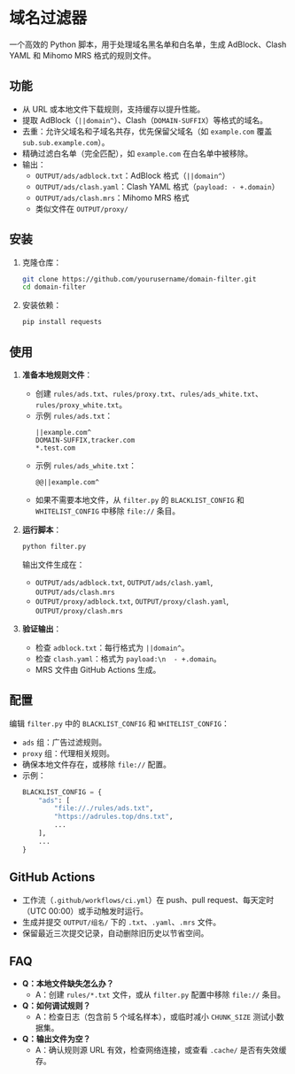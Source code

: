 # 域名过滤器

一个高效的 Python 脚本，用于处理域名黑名单和白名单，生成 AdBlock、Clash YAML 和 Mihomo MRS 格式的规则文件。

## 功能
- 从 URL 或本地文件下载规则，支持缓存以提升性能。
- 提取 AdBlock（`||domain^`）、Clash（`DOMAIN-SUFFIX`）等格式的域名。
- 去重：允许父域名和子域名共存，优先保留父域名（如 `example.com` 覆盖 `sub.sub.example.com`）。
- 精确过滤白名单（完全匹配），如 `example.com` 在白名单中被移除。
- 输出：
  - `OUTPUT/ads/adblock.txt`：AdBlock 格式（`||domain^`）
  - `OUTPUT/ads/clash.yaml`：Clash YAML 格式（`payload: - +.domain`）
  - `OUTPUT/ads/clash.mrs`：Mihomo MRS 格式
  - 类似文件在 `OUTPUT/proxy/`

## 安装
1. 克隆仓库：
   ```bash
   git clone https://github.com/yourusername/domain-filter.git
   cd domain-filter
   ```
2. 安装依赖：
   ```bash
   pip install requests
   ```

## 使用
1. **准备本地规则文件**：
   - 创建 `rules/ads.txt`、`rules/proxy.txt`、`rules/ads_white.txt`、`rules/proxy_white.txt`。
   - 示例 `rules/ads.txt`：
     ```
     ||example.com^
     DOMAIN-SUFFIX,tracker.com
     *.test.com
     ```
   - 示例 `rules/ads_white.txt`：
     ```
     @@||example.com^
     ```
   - 如果不需要本地文件，从 `filter.py` 的 `BLACKLIST_CONFIG` 和 `WHITELIST_CONFIG` 中移除 `file://` 条目。

2. **运行脚本**：
   ```bash
   python filter.py
   ```
   输出文件生成在：
   - `OUTPUT/ads/adblock.txt`, `OUTPUT/ads/clash.yaml`, `OUTPUT/ads/clash.mrs`
   - `OUTPUT/proxy/adblock.txt`, `OUTPUT/proxy/clash.yaml`, `OUTPUT/proxy/clash.mrs`

3. **验证输出**：
   - 检查 `adblock.txt`：每行格式为 `||domain^`。
   - 检查 `clash.yaml`：格式为 `payload:\n  - +.domain`。
   - MRS 文件由 GitHub Actions 生成。

## 配置
编辑 `filter.py` 中的 `BLACKLIST_CONFIG` 和 `WHITELIST_CONFIG`：
- `ads` 组：广告过滤规则。
- `proxy` 组：代理相关规则。
- 确保本地文件存在，或移除 `file://` 配置。
- 示例：
  ```python
  BLACKLIST_CONFIG = {
      "ads": [
          "file://./rules/ads.txt",
          "https://adrules.top/dns.txt",
          ...
      ],
      ...
  }
  ```

## GitHub Actions
- 工作流（`.github/workflows/ci.yml`）在 push、pull request、每天定时（UTC 00:00）或手动触发时运行。
- 生成并提交 `OUTPUT/组名/` 下的 `.txt`、`.yaml`、`.mrs` 文件。
- 保留最近三次提交记录，自动删除旧历史以节省空间。

## FAQ
- **Q：本地文件缺失怎么办？**
  - A：创建 `rules/*.txt` 文件，或从 `filter.py` 配置中移除 `file://` 条目。
- **Q：如何调试规则？**
  - A：检查日志（包含前 5 个域名样本），或临时减小 `CHUNK_SIZE` 测试小数据集。
- **Q：输出文件为空？**
  - A：确认规则源 URL 有效，检查网络连接，或查看 `.cache/` 是否有失效缓存。
